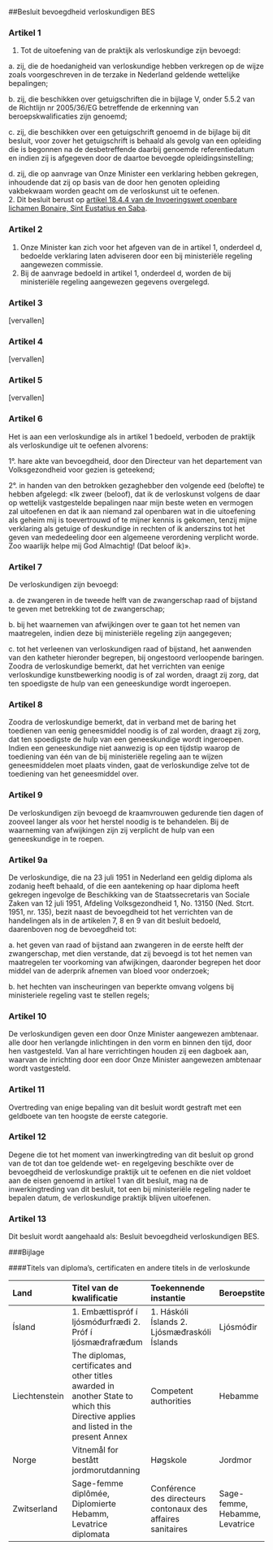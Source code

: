 <meta http-equiv='Content-Type' content='text/html; charset=utf-8' />

##Besluit bevoegdheid verloskundigen BES

### Artikel  1  

1.  Tot de uitoefening van de praktijk als verloskundige zijn bevoegd: 

a. zij, die de hoedanigheid van verloskundige hebben verkregen op de wijze zoals voorgeschreven in de terzake in Nederland geldende wettelijke bepalingen;  

b. zij, die beschikken over getuigschriften die in bijlage V, onder 5.5.2 van de Richtlijn nr 2005/36/EG betreffende de erkenning van beroepskwalificaties zijn genoemd;  

c. zij, die beschikken over een getuigschrift genoemd in de bijlage bij dit besluit, voor zover het getuigschrift is behaald als gevolg van een opleiding die is begonnen na de desbetreffende daarbij genoemde referentiedatum en indien zij is afgegeven door de daartoe bevoegde opleidingsinstelling;  

d. zij, die op aanvrage van Onze Minister een verklaring hebben gekregen, inhoudende dat zij op basis van de door hen genoten opleiding vakbekwaam worden geacht om de verloskunst uit te oefenen.     
2.  Dit besluit berust op [artikel 18.4.4 van de Invoeringswet openbare lichamen Bonaire, Sint Eustatius en Saba](../../../../../../wet-BES/invoeringswet/openbare/lichamen/bonaire/sint/eustatius/en/saba/BWBR0028063/README.md).  

### Artikel  2  

1.  Onze Minister kan zich voor het afgeven van de in artikel 1, onderdeel d, bedoelde verklaring laten adviseren door een bij ministeriële regeling aangewezen commissie.   
2.  Bij de aanvrage bedoeld in artikel 1, onderdeel d, worden de bij ministeriële regeling aangewezen gegevens overgelegd.  

### Artikel  3  

[vervallen] 

### Artikel  4  

[vervallen] 

### Artikel  5  

[vervallen] 

### Artikel  6  

Het is aan een verloskundige als in artikel 1 bedoeld, verboden de praktijk als verloskundige uit te oefenen alvorens: 

1°. hare akte van bevoegdheid, door den Directeur van het departement van Volksgezondheid voor gezien is geteekend;  

2°. in handen van den betrokken gezaghebber den volgende eed (belofte) te hebben afgelegd: «Ik zweer (beloof), dat ik de verloskunst volgens de daar op wettelijk vastgestelde bepalingen naar mijn beste weten en vermogen zal uitoefenen en dat ik aan niemand zal openbaren wat in die uitoefening als geheim mij is toevertrouwd of te mijner kennis is gekomen, tenzij mijne verklaring als getuige of deskundige in rechten of ik anderszins tot het geven van mededeeling door een algemeene verordening verplicht worde. Zoo waarlijk helpe mij God Almachtig! (Dat beloof ik)».   

### Artikel  7  

De verloskundigen zijn bevoegd: 

a. de zwangeren in de tweede helft van de zwangerschap raad of bijstand te geven met betrekking tot de zwangerschap;  

b. bij het waarnemen van afwijkingen over te gaan tot het nemen van maatregelen, indien deze bij ministeriële regeling zijn aangegeven;  

c. tot het verleenen van verloskundigen raad of bijstand, het aanwenden van den katheter hieronder begrepen, bij ongestoord verloopende baringen.   Zoodra de verloskundige bemerkt, dat het verrichten van eenige verloskundige kunstbewerking noodig is of zal worden, draagt zij zorg, dat ten spoedigste de hulp van een geneeskundige wordt ingeroepen. 

### Artikel  8  

Zoodra de verloskundige bemerkt, dat in verband met de baring het toedienen van eenig geneesmiddel noodig is of zal worden, draagt zij zorg, dat ten spoedigste de hulp van een geneeskundige wordt ingeroepen. Indien een geneeskundige niet aanwezig is op een tijdstip waarop de toediening van één van de bij ministeriële regeling aan te wijzen geneesmiddelen moet plaats vinden, gaat de verloskundige zelve tot de toediening van het geneesmiddel over. 

### Artikel  9  

De verloskundigen zijn bevoegd de kraamvrouwen gedurende tien dagen of zooveel langer als voor het herstel noodig is te behandelen. Bij de waarneming van afwijkingen zijn zij verplicht de hulp van een geneeskundige in te roepen. 

### Artikel  9a  

De verloskundige, die na 23 juli 1951 in Nederland een geldig diploma als zodanig heeft behaald, of die een aantekening op haar diploma heeft gekregen ingevolge de Beschikking van de Staatssecretaris van Sociale Zaken van 12 juli 1951, Afdeling Volksgezondheid 1, No. 13150 (Ned. Stcrt. 1951, nr. 135), bezit naast de bevoegdheid tot het verrichten van de handelingen als in de artikelen 7, 8 en 9 van dit besluit bedoeld, daarenboven nog de bevoegdheid tot: 

a. het geven van raad of bijstand aan zwangeren in de eerste helft der zwangerschap, met dien verstande, dat zij bevoegd is tot het nemen van maatregelen ter voorkoming van afwijkingen, daaronder begrepen het door middel van de aderprik afnemen van bloed voor onderzoek;  

b. het hechten van inscheuringen van beperkte omvang volgens bij ministeriele regeling vast te stellen regels;   

### Artikel  10  

De verloskundigen geven een door Onze Minister aangewezen ambtenaar. alle door hen verlangde inlichtingen in den vorm en binnen den tijd, door hen vastgesteld. Van al hare verrichtingen houden zij een dagboek aan, waarvan de inrichting door een door Onze Minister aangewezen ambtenaar wordt vastgesteld. 

### Artikel  11  

Overtreding van enige bepaling van dit besluit wordt gestraft met een geldboete van ten hoogste de eerste categorie. 

### Artikel  12  

Degene die tot het moment van inwerkingtreding van dit besluit op grond van de tot dan toe geldende wet- en regelgeving beschikte over de bevoegdheid de verloskundige praktijk uit te oefenen en die niet voldoet aan de eisen genoemd in artikel 1 van dit besluit, mag na de inwerkingtreding van dit besluit, tot een bij ministeriële regeling nader te bepalen datum, de verloskundige praktijk blijven uitoefenen. 

### Artikel  13  

Dit besluit wordt aangehaald als: Besluit bevoegdheid verloskundigen BES.  

###Bijlage 

####Titels van diploma’s, certificaten en andere titels in de verloskunde

|Land |Titel van de kwalificatie |Toekennende instantie |Beroepstitel |Referentiedatum |
|:---|:---|:---|:---|:---|
|Ísland |1. Embættispróf í ljósmóđurfræđi  2. Próf í ljósmæđrafræđum |1. Háskóli Íslands  2. Ljósmæđraskóli Íslands |Ljósmóđir |1 Januari 1994 |
|Liechtenstein |The diplomas, certificates and other titles awarded in another State to which this Directive applies and listed in the present Annex |Competent authorities |Hebamme |1 Mei 1995 |
|Norge |Vitnemål for bestått jordmorutdanning |Høgskole |Jordmor |1 Januari 1994 |
|Zwitserland |Sage-femme diplômée, Diplomierte Hebamm, Levatrice diplomata |Conférence des directeurs contonaux des affaires sanitaires |Sage-femme, Hebamme, Levatrice |1 Juni 2002 |

